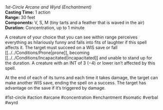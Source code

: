 *1st-Circle Arcane and Wyrd (Enchantment)*    
**Casting Time:** 1 action    
**Range:** 30 feet  
**Components:** V, S, M (tiny tarts and a feather that is waved in the air)  
**Duration:** Concentration, up to 1 minute

A creature of your choice that you can see within range perceives everything as hilariously funny and falls into fits of laughter if this spell affects it. The target must succeed on a WIS save or fall [[../../Conditions/Prone|prone]], becoming [[../../Conditions/Incapacitated|incapacitated]] and unable to stand up for the duration. A creature with an INT of 3 (−4) or lower isn’t affected by this spell.

At the end of each of its turns and each time it takes damage, the target can make another WIS save, ending the spell on a success. The target has advantage on the save if it’s triggered by damage.

#1st-circle #action #arcane #concentration #enchantment #somatic #verbal #wyrd
